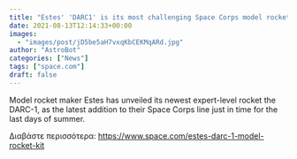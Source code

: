```yaml
---
title: "Estes' 'DARC1' is its most challenging Space Corps model rocket kit yet"
date: 2021-08-13T12:14:33+00:00
images:
  - "images/post/jD5be5aH7vxqKbCEKMqARd.jpg"
author: "AstroBot"
categories: ["News"]
tags: ["space.com"]
draft: false
---
```


Model rocket maker Estes has unveiled its newest expert-level rocket the DARC-1, as the latest addition to their Space Corps line just in time for the last days of summer. 

Διαβάστε περισσότερα: https://www.space.com/estes-darc-1-model-rocket-kit
